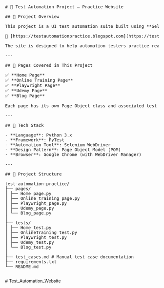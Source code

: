 <pre>

# 🧪 Test Automation Project – Practice Website

## 📌 Project Overview

This project is a UI test automation suite built using **Selenium (Python)**, following the **Page Object Model (POM)** design pattern. It targets the mock automation practice website:

🔗 [https://testautomationpractice.blogspot.com](https://testautomationpractice.blogspot.com)

The site is designed to help automation testers practice real-world UI element interactions including buttons, tables, popups, dropdowns, and more.

---

## 🎯 Pages Covered in This Project

✅ **Home Page**  
✅ **Online Training Page**  
✅ **Playwright Page**  
✅ **Udemy Page**
✅ **Blog Page**

Each page has its own Page Object class and associated test file for modular, scalable automation.

---

## 🧰 Tech Stack

- **Language**: Python 3.x  
- **Framework**: PyTest  
- **Automation Tool**: Selenium WebDriver  
- **Design Pattern**: Page Object Model (POM)  
- **Browser**: Google Chrome (with WebDriver Manager)

---

## 📁 Project Structure

test-automation-practice/
├── pages/
│ ├── Home_page.py
│ ├── Online_training_page.py
│ ├── Playwright_page.py
│ ├── Udemy_page.py
│ └── Blog_page.py 
│
├── tests/
│ ├── Home_test.py
│ ├── OnlineTraining_test.py
│ ├── Playwright_test.py
│ ├── Udemy_test.py
│ └── Blog_test.py 
│
├── test_cases.md # Manual test case documentation
├── requirements.txt
└── README.md

</pre>#   T e s t _ A u t o m a t i o n _ W e b s i t e 
 
 
